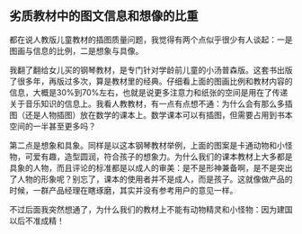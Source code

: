 ## 劣质教材中的图文信息和想像的比重

都在说人教版儿童教材的插图质量问题，我觉得有两个点似乎很少有人谈起：一是图画与信息的比例，二是想象与具像。

我翻了翻给女儿买的钢琴教材，是专门针对学龄前儿童的小汤普森版。这套书出版了很多年，再版过多次，算是教材里的经典。仔细看上面的图画比例和教材内容的信息，大概是30%到70%左右，也就是说更多注意力和纸张的空间是用在了传递关于音乐知识的信息上。我看人教教材，有一点有点想不通：为什么会有那么多插图（还是人物插图）放在数学的课本上。数学课本可以有插图，但需要占用到书本空间的一半甚至更多吗？

第二点是想象和具象。同样是以这本钢琴教材举例，上面的图案是卡通动物和小怪物，可爱有趣，造型圆润，符合孩子的想象力。为什么我们的课本教材上大多都是具象的人物，而且评论的标准都是以成人的审美：是不是形神兼备啊，是不是突出了人物的形象呢？别忘了，课本的使用者并不是成人，而是孩子。这就像做产品的时候，一群产品经理在瞎琢磨，其实并没有参考用户的意见一样。

不过后面我突然想通了，为什么我们的教材上不能有动物精灵和小怪物：因为建国以后不准成精！